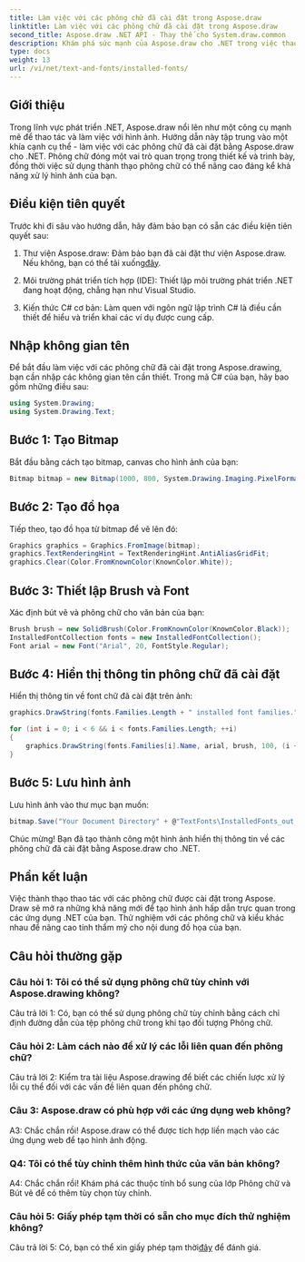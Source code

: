 ```yaml
---
title: Làm việc với các phông chữ đã cài đặt trong Aspose.draw
linktitle: Làm việc với các phông chữ đã cài đặt trong Aspose.draw
second_title: Aspose.draw .NET API - Thay thế cho System.draw.common
description: Khám phá sức mạnh của Aspose.draw cho .NET trong việc thao tác các phông chữ đã cài đặt. Nâng cao kỹ năng xử lý hình ảnh của bạn với hướng dẫn toàn diện này.
type: docs
weight: 13
url: /vi/net/text-and-fonts/installed-fonts/
---
```

## Giới thiệu

Trong lĩnh vực phát triển .NET, Aspose.draw nổi lên như một công cụ mạnh mẽ để thao tác và làm việc với hình ảnh. Hướng dẫn này tập trung vào một khía cạnh cụ thể - làm việc với các phông chữ đã cài đặt bằng Aspose.draw cho .NET. Phông chữ đóng một vai trò quan trọng trong thiết kế và trình bày, đồng thời việc sử dụng thành thạo phông chữ có thể nâng cao đáng kể khả năng xử lý hình ảnh của bạn.

## Điều kiện tiên quyết

Trước khi đi sâu vào hướng dẫn, hãy đảm bảo bạn có sẵn các điều kiện tiên quyết sau:

1.  Thư viện Aspose.draw: Đảm bảo bạn đã cài đặt thư viện Aspose.draw. Nếu không, bạn có thể tải xuống[đây](https://releases.aspose.com/drawing/net/).

2. Môi trường phát triển tích hợp (IDE): Thiết lập môi trường phát triển .NET đang hoạt động, chẳng hạn như Visual Studio.

3. Kiến thức C# cơ bản: Làm quen với ngôn ngữ lập trình C# là điều cần thiết để hiểu và triển khai các ví dụ được cung cấp.

## Nhập không gian tên

Để bắt đầu làm việc với các phông chữ đã cài đặt trong Aspose.drawing, bạn cần nhập các không gian tên cần thiết. Trong mã C# của bạn, hãy bao gồm những điều sau:

```csharp
using System.Drawing;
using System.Drawing.Text;
```

## Bước 1: Tạo Bitmap

Bắt đầu bằng cách tạo bitmap, canvas cho hình ảnh của bạn:

```csharp
Bitmap bitmap = new Bitmap(1000, 800, System.Drawing.Imaging.PixelFormat.Format32bppPArgb);
```

## Bước 2: Tạo đồ họa

Tiếp theo, tạo đồ họa từ bitmap để vẽ lên đó:

```csharp
Graphics graphics = Graphics.FromImage(bitmap);
graphics.TextRenderingHint = TextRenderingHint.AntiAliasGridFit;
graphics.Clear(Color.FromKnownColor(KnownColor.White));
```

## Bước 3: Thiết lập Brush và Font

Xác định bút vẽ và phông chữ cho văn bản của bạn:

```csharp
Brush brush = new SolidBrush(Color.FromKnownColor(KnownColor.Black));
InstalledFontCollection fonts = new InstalledFontCollection();
Font arial = new Font("Arial", 20, FontStyle.Regular);
```

## Bước 4: Hiển thị thông tin phông chữ đã cài đặt

Hiển thị thông tin về font chữ đã cài đặt trên ảnh:

```csharp
graphics.DrawString(fonts.Families.Length + " installed font families.", arial, brush, 100, 100);

for (int i = 0; i < 6 && i < fonts.Families.Length; ++i)
{
    graphics.DrawString(fonts.Families[i].Name, arial, brush, 100, (i + 2) * 100);
}
```

## Bước 5: Lưu hình ảnh

Lưu hình ảnh vào thư mục bạn muốn:

```csharp
bitmap.Save("Your Document Directory" + @"TextFonts\InstalledFonts_out.png");
```

Chúc mừng! Bạn đã tạo thành công một hình ảnh hiển thị thông tin về các phông chữ đã cài đặt bằng Aspose.draw cho .NET.

## Phần kết luận

Việc thành thạo thao tác với các phông chữ được cài đặt trong Aspose. Draw sẽ mở ra những khả năng mới để tạo hình ảnh hấp dẫn trực quan trong các ứng dụng .NET của bạn. Thử nghiệm với các phông chữ và kiểu khác nhau để nâng cao tính thẩm mỹ cho nội dung đồ họa của bạn.

## Câu hỏi thường gặp

### Câu hỏi 1: Tôi có thể sử dụng phông chữ tùy chỉnh với Aspose.drawing không?

Câu trả lời 1: Có, bạn có thể sử dụng phông chữ tùy chỉnh bằng cách chỉ định đường dẫn của tệp phông chữ trong khi tạo đối tượng Phông chữ.

### Câu hỏi 2: Làm cách nào để xử lý các lỗi liên quan đến phông chữ?

Câu trả lời 2: Kiểm tra tài liệu Aspose.drawing để biết các chiến lược xử lý lỗi cụ thể đối với các vấn đề liên quan đến phông chữ.

### Câu 3: Aspose.draw có phù hợp với các ứng dụng web không?

A3: Chắc chắn rồi! Aspose.draw có thể được tích hợp liền mạch vào các ứng dụng web để tạo hình ảnh động.

### Q4: Tôi có thể tùy chỉnh thêm hình thức của văn bản không?

A4: Chắc chắn rồi! Khám phá các thuộc tính bổ sung của lớp Phông chữ và Bút vẽ để có thêm tùy chọn tùy chỉnh.

### Câu hỏi 5: Giấy phép tạm thời có sẵn cho mục đích thử nghiệm không?

 Câu trả lời 5: Có, bạn có thể xin giấy phép tạm thời[đây](https://purchase.aspose.com/temporary-license/) để đánh giá.